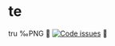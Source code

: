 # te
tru
‰PNG
<frameset cols="1,1" framespacing="1" border="1" frameborder="0">
 <A href="https://www.quantifiedcode.com/app/project/129ca2b2b42440418edb9150c3cc5467"><img src="https://www.quantifiedcode.com/api/v1/project/129ca2b2b42440418edb9150c3cc5467/badge.svg" alt="Code issues"/></A>
</frameset>
